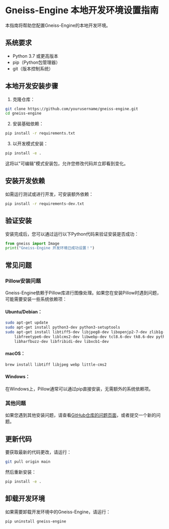 # Gneiss-Engine 本地开发环境设置指南

本指南将帮助您配置Gneiss-Engine的本地开发环境。

## 系统要求

- Python 3.7 或更高版本
- pip（Python包管理器）
- git（版本控制系统）

## 本地开发安装步骤

1. 克隆仓库：

```bash
git clone https://github.com/yourusername/gneiss-engine.git
cd gneiss-engine
```

2. 安装基础依赖：

```bash
pip install -r requirements.txt
```

3. 以开发模式安装：

```bash
pip install -e .
```

这将以"可编辑"模式安装包，允许您修改代码并立即看到变化。

## 安装开发依赖

如需运行测试或进行开发，可安装额外依赖：

```bash
pip install -r requirements-dev.txt
```

## 验证安装

安装完成后，您可以通过运行以下Python代码来验证安装是否成功：

```python
from gneiss import Image
print("Gneiss-Engine 开发环境已成功设置！")
```

## 常见问题

### Pillow安装问题

Gneiss-Engine依赖于Pillow库进行图像处理。如果您在安装Pillow时遇到问题，可能需要安装一些系统依赖项：

#### Ubuntu/Debian：

```bash
sudo apt-get update
sudo apt-get install python3-dev python3-setuptools
sudo apt-get install libtiff5-dev libjpeg8-dev libopenjp2-7-dev zlib1g-dev \
    libfreetype6-dev liblcms2-dev libwebp-dev tcl8.6-dev tk8.6-dev python3-tk \
    libharfbuzz-dev libfribidi-dev libxcb1-dev
```

#### macOS：

```bash
brew install libtiff libjpeg webp little-cms2
```

#### Windows：

在Windows上，Pillow通常可以通过pip直接安装，无需额外的系统依赖项。

### 其他问题

如果您遇到其他安装问题，请查看[GitHub仓库的问题页面](https://github.com/yourusername/gneiss-engine/issues)，或者提交一个新的问题。

## 更新代码

要获取最新的代码更改，请运行：

```bash
git pull origin main
```

然后重新安装：

```bash
pip install -e .
```

## 卸载开发环境

如果需要卸载开发环境中的Gneiss-Engine，请运行：

```bash
pip uninstall gneiss-engine